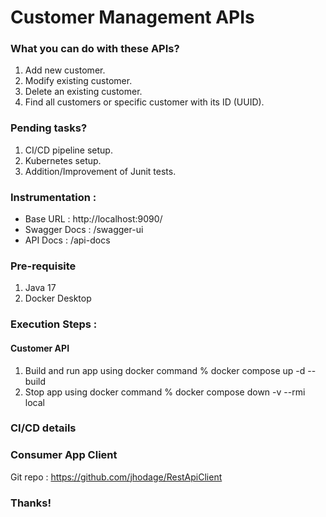 # Customer Management APIs

### What you can do with these APIs?

1. Add new customer.
2. Modify existing customer.
3. Delete an existing customer.
4. Find all  customers or specific customer with its ID (UUID).

### Pending tasks?
1. CI/CD pipeline setup.
2. Kubernetes setup.
3. Addition/Improvement of Junit tests.

### Instrumentation :
- Base URL : http://localhost:9090/
- Swagger Docs : /swagger-ui
- API Docs : /api-docs

### Pre-requisite
1. Java 17
2. Docker Desktop

### Execution Steps :
#### Customer API
1. Build and run app using docker command
   % docker compose up -d --build
2. Stop app using docker command
   % docker compose down -v --rmi local

### CI/CD  details

### Consumer App Client
Git repo : https://github.com/jhodage/RestApiClient

### Thanks!
